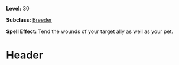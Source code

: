 <!-- TITLE: Spell: Tend Wounds -->
<!-- SUBTITLE:  -->

**Level:** 30

**Subclass:** [Breeder](breeder)

**Spell Effect:** Tend the wounds of your target ally as well as your pet.

# Header